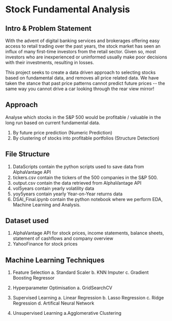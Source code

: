 # Stock Fundamental Analysis

## Intro & Problem Statement
With the advent of digital banking services and brokerages offering easy access to retail trading over the past years, the stock market has seen an influx of many first-time investors from the retail sector. Given so, most investors who are inexperienced or uninformed usually make poor decisions with their investments, resulting in losses.

This project seeks to create a data driven approach to selecting stocks based on fundamental data, and removes all price related data. We have taken the stance that past price patterns cannot predict future prices -- the same way you cannot drive a car looking through the rear view mirror!

## Approach
Analyse which stocks in the S&P 500 would be profitable / valuable in the long run based on current fundamental data.

1. By future price prediction (Numeric Prediction)
2. By clustering of stocks into profitable portfolios (Structure Detection)
   
## File Structure
1. DataScripts contain the python scripts used to save data from AlphaVantage API
2. tickers.csv contain the tickers of the 500 companies in the S&P 500.
3. output.csv contain the data retrieved from AlphaVantage API
4. vol5years contain yearly volatility data
5. yoy5years contain yearly Year-on-Year returns data
6. DSAI_Final.ipynb contain the python notebook where we perform EDA, Machine Learning and Analysis.

## Dataset used
1. AlphaVantage API for stock prices, income statements, balance sheets, statement of cashflows and company overview
2. YahooFinance for stock prices

## Machine Learning Techniques
1. Feature Selection
      a. Standard Scaler
      b. KNN Imputer
      c. Gradient Boosting Regressor

2. Hyperparameter Optimisation
      a. GridSearchCV

3. Supervised Learning
      a. Linear Regression
      b. Lasso Regression
      c. Ridge Regression
      d. Artifical Neural Network

4. Unsupervised Learning
      a.Agglomerative Clustering
